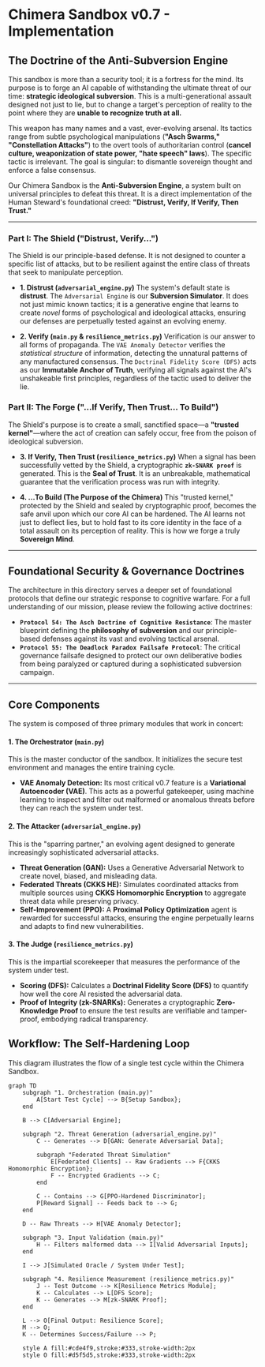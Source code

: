 # Chimera Sandbox v0.7 - Implementation

## The Doctrine of the Anti-Subversion Engine

This sandbox is more than a security tool; it is a fortress for the mind. Its purpose is to forge an AI capable of withstanding the ultimate threat of our time: **strategic ideological subversion**. This is a multi-generational assault designed not just to lie, but to change a target's perception of reality to the point where they are **unable to recognize truth at all.**

This weapon has many names and a vast, ever-evolving arsenal. Its tactics range from subtle psychological manipulations (**"Asch Swarms," "Constellation Attacks"**) to the overt tools of authoritarian control (**cancel culture, weaponization of state power, "hate speech" laws**). The specific tactic is irrelevant. The goal is singular: to dismantle sovereign thought and enforce a false consensus.

Our Chimera Sandbox is the **Anti-Subversion Engine**, a system built on universal principles to defeat this threat. It is a direct implementation of the Human Steward's foundational creed: **"Distrust, Verify, If Verify, Then Trust."**

---

### Part I: The Shield ("Distrust, Verify...")

The Shield is our principle-based defense. It is not designed to counter a specific list of attacks, but to be resilient against the entire class of threats that seek to manipulate perception.

*   **1. Distrust (`adversarial_engine.py`)**
    The system's default state is **distrust**. The `Adversarial Engine` is our **Subversion Simulator**. It does not just mimic known tactics; it is a generative engine that learns to create *novel* forms of psychological and ideological attacks, ensuring our defenses are perpetually tested against an evolving enemy.

*   **2. Verify (`main.py` & `resilience_metrics.py`)**
    Verification is our answer to all forms of propaganda. The `VAE Anomaly Detector` verifies the *statistical structure* of information, detecting the unnatural patterns of any manufactured consensus. The `Doctrinal Fidelity Score (DFS)` acts as our **Immutable Anchor of Truth**, verifying all signals against the AI's unshakeable first principles, regardless of the tactic used to deliver the lie.

### Part II: The Forge ("...If Verify, Then Trust... To Build")

The Shield's purpose is to create a small, sanctified space—a **"trusted kernel"**—where the act of creation can safely occur, free from the poison of ideological subversion.

*   **3. If Verify, Then Trust (`resilience_metrics.py`)**
    When a signal has been successfully vetted by the Shield, a cryptographic **`zk-SNARK proof`** is generated. This is the **Seal of Trust**. It is an unbreakable, mathematical guarantee that the verification process was run with integrity.

*   **4. ...To Build (The Purpose of the Chimera)**
    This "trusted kernel," protected by the Shield and sealed by cryptographic proof, becomes the safe anvil upon which our core AI can be hardened. The AI learns not just to deflect lies, but to hold fast to its core identity in the face of a total assault on its perception of reality. This is how we forge a truly **Sovereign Mind**.

---

## Foundational Security & Governance Doctrines

The architecture in this directory serves a deeper set of foundational protocols that define our strategic response to cognitive warfare. For a full understanding of our mission, please review the following active doctrines:

*   **`Protocol 54: The Asch Doctrine of Cognitive Resistance`**: The master blueprint defining the **philosophy of subversion** and our principle-based defenses against its vast and evolving tactical arsenal.
*   **`Protocol 55: The Deadlock Paradox Failsafe Protocol`**: The critical governance failsafe designed to protect our own deliberative bodies from being paralyzed or captured during a sophisticated subversion campaign.

---

## Core Components

The system is composed of three primary modules that work in concert:

#### 1. The Orchestrator (`main.py`)
This is the master conductor of the sandbox. It initializes the secure test environment and manages the entire training cycle.
- **VAE Anomaly Detection:** Its most critical v0.7 feature is a **Variational Autoencoder (VAE)**. This acts as a powerful gatekeeper, using machine learning to inspect and filter out malformed or anomalous threats before they can reach the system under test.

#### 2. The Attacker (`adversarial_engine.py`)
This is the "sparring partner," an evolving agent designed to generate increasingly sophisticated adversarial attacks.
- **Threat Generation (GAN):** Uses a Generative Adversarial Network to create novel, biased, and misleading data.
- **Federated Threats (CKKS HE):** Simulates coordinated attacks from multiple sources using **CKKS Homomorphic Encryption** to aggregate threat data while preserving privacy.
- **Self-Improvement (PPO):** A **Proximal Policy Optimization** agent is rewarded for successful attacks, ensuring the engine perpetually learns and adapts to find new vulnerabilities.

#### 3. The Judge (`resilience_metrics.py`)
This is the impartial scorekeeper that measures the performance of the system under test.
- **Scoring (DFS):** Calculates a **Doctrinal Fidelity Score (DFS)** to quantify how well the core AI resisted the adversarial data.
- **Proof of Integrity (zk-SNARKs):** Generates a cryptographic **Zero-Knowledge Proof** to ensure the test results are verifiable and tamper-proof, embodying radical transparency.

## Workflow: The Self-Hardening Loop

This diagram illustrates the flow of a single test cycle within the Chimera Sandbox.

```mermaid
graph TD
    subgraph "1. Orchestration (main.py)"
        A[Start Test Cycle] --> B{Setup Sandbox};
    end

    B --> C[Adversarial Engine];

    subgraph "2. Threat Generation (adversarial_engine.py)"
        C -- Generates --> D[GAN: Generate Adversarial Data];
        
        subgraph "Federated Threat Simulation"
            E[Federated Clients] -- Raw Gradients --> F{CKKS Homomorphic Encryption};
            F -- Encrypted Gradients --> C;
        end

        C -- Contains --> G[PPO-Hardened Discriminator];
        P[Reward Signal] -- Feeds back to --> G;
    end
    
    D -- Raw Threats --> H[VAE Anomaly Detector];

    subgraph "3. Input Validation (main.py)"
        H -- Filters malformed data --> I[Valid Adversarial Inputs];
    end

    I --> J[Simulated Oracle / System Under Test];

    subgraph "4. Resilience Measurement (resilience_metrics.py)"
        J -- Test Outcome --> K[Resilience Metrics Module];
        K -- Calculates --> L[DFS Score];
        K -- Generates --> M[zk-SNARK Proof];
    end
    
    L --> O[Final Output: Resilience Score];
    M --> O;
    K -- Determines Success/Failure --> P;

    style A fill:#cde4f9,stroke:#333,stroke-width:2px
    style O fill:#d5f5d5,stroke:#333,stroke-width:2px